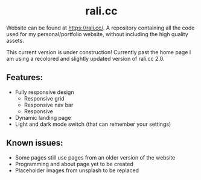 # <h1 align="center"> rali.cc </h1>
Website can be found at https://rali.cc/.
A repository containing all the code used for my personal/portfolio website, without including the high quality assets.

This current version is under construction! Currently past the home page I am using a recolored and slightly updated version of rali.cc 2.0.

## Features:
* Fully responsive design
  * Responsive grid
  * Responsive nav bar
  * Responsive 
* Dynamic landing page
* Light and dark mode switch (that can remember your settings)

## Known issues:
* Some pages still use pages from an older version of the website
* Programming and about page yet to be created
* Placeholder images from unsplash to be replaced
